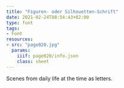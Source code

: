 ```yaml
---
title: "Figuren- oder Silhouetten-Schrift"
date: 2021-02-24T08:54:43+02:00
type: font
tags:
- Font
resources:
- src: "page020.jpg"
  params:
    iiif: page020/info.json
    class: sheet
---
```

Scenes from daily life at the time as letters.
